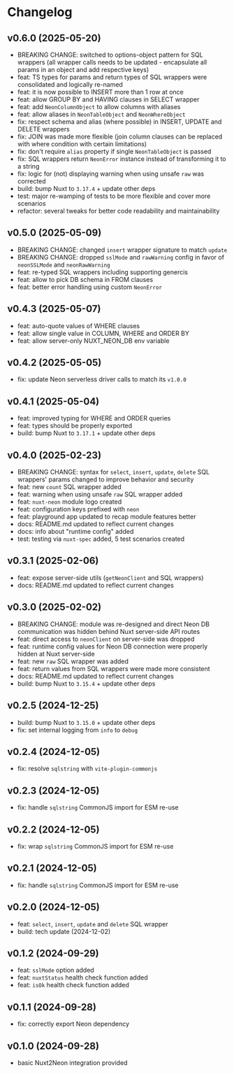 # Changelog

## v0.6.0 (2025-05-20)
- BREAKING CHANGE: switched to options-object pattern for SQL wrappers (all wrapper calls needs to be updated - encapsulate all params in an object and add respective keys)
- feat: TS types for params and return types of SQL wrappers were consolidated and logically re-named
- feat: it is now possible to INSERT more than 1 row at once
- feat: allow GROUP BY and HAVING clauses in SELECT wrapper
- feat: add `NeonColumnObject` to allow columns with aliases
- feat: allow aliases in `NeonTableObject` and `NeonWhereObject`
- fix: respect schema and alias (where possible) in INSERT, UPDATE and DELETE wrappers
- fix: JOIN was made more flexible (join column clauses can be replaced with where condition with certain limitations)
- fix: don't require `alias` property if single `NeonTableObject` is passed
- fix: SQL wrappers return `NeonError` instance instead of transforming it to a string
- fix: logic for (not) displaying warning when using unsafe `raw` was corrected
- build: bump Nuxt to `3.17.4` + update other deps
- test: major re-wamping of tests to be more flexible and cover more scenarios
- refactor: several tweaks for better code readability and maintainability

## v0.5.0 (2025-05-09)
- BREAKING CHANGE: changed `insert` wrapper signature to match `update`
- BREAKING CHANGE: dropped `sslMode` and `rawWarning` config in favor of `neonSSLMode` and `neonRawWarning`
- feat: re-typed SQL wrappers including supporting genercis
- feat: allow to pick DB schema in FROM clauses
- feat: better error handling using custom `NeonError`

## v0.4.3 (2025-05-07)
- feat: auto-quote values of WHERE clauses
- feat: allow single value in COLUMN, WHERE and ORDER BY
- feat: allow server-only NUXT_NEON_DB env variable

## v0.4.2 (2025-05-05)
- fix: update Neon serverless driver calls to match its `v1.0.0`

## v0.4.1 (2025-05-04)
- feat: improved typing for WHERE and ORDER queries
- feat: types should be properly exported
- build: bump Nuxt to `3.17.1` + update other deps

## v0.4.0 (2025-02-23)
- BREAKING CHANGE: syntax for `select`, `insert`, `update`, `delete` SQL wrappers' params changed to improve behavior and security
- feat: new `count` SQL wrapper added
- feat: warning when using unsafe `raw` SQL wrapper added
- feat: `nuxt-neon` module logo created
- feat: configuration keys prefixed with `neon`
- feat: playground app updated to recap module features better
- docs: README.md updated to reflect current changes
- docs: info about "runtime config" added
- test: testing via `nuxt-spec` added, 5 test scenarios created

## v0.3.1 (2025-02-06)
- feat: expose server-side utils (`getNeonClient` and SQL wrappers)
- docs: README.md updated to reflect current changes

## v0.3.0 (2025-02-02)
- BREAKING CHANGE: module was re-designed and direct Neon DB communication was hidden behind Nuxt server-side API routes
- feat: direct access to `neonClient` on server-side was dropped
- feat: runtime config values for Neon DB connection were properly hidden at Nuxt server-side
- feat: new `raw` SQL wrapper was added
- feat: return values from SQL wrappers were made more consistent
- docs: README.md updated to reflect current changes
- build: bump Nuxt to `3.15.4` + update other deps

## v0.2.5 (2024-12-25)
- build: bump Nuxt to `3.15.0` + update other deps
- fix: set internal logging from `info` to `debug`

## v0.2.4 (2024-12-05)
- fix: resolve `sqlstring` with `vite-plugin-commonjs`

## v0.2.3 (2024-12-05)
- fix: handle `sqlstring` CommonJS import for ESM re-use

## v0.2.2 (2024-12-05)
- fix: wrap `sqlstring` CommonJS import for ESM re-use

## v0.2.1 (2024-12-05)
- fix: handle `sqlstring` CommonJS import for ESM re-use

## v0.2.0 (2024-12-05)
- feat: `select`, `insert`, `update` and `delete` SQL wrapper
- build: tech update (2024-12-02)

## v0.1.2 (2024-09-29)
- feat: `sslMode` option added
- feat: `nuxtStatus` health check function added
- feat: `isOk` health check function added

## v0.1.1 (2024-09-28)
- fix: correctly export Neon dependency

## v0.1.0 (2024-09-28)
- basic Nuxt2Neon integration provided
